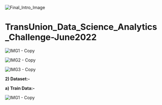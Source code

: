 ![Final_Intro_Image](https://user-images.githubusercontent.com/84449238/201462733-436e990c-804a-4824-9d2e-32e71c337d1c.jpg)

# TransUnion_Data_Science_Analytics_Challenge-June2022

![IMG1 - Copy](https://user-images.githubusercontent.com/84449238/201464521-4f2d61c5-c089-4afd-85ab-cfcfde46cdd2.JPG)

![IMG2 - Copy](https://user-images.githubusercontent.com/84449238/201464640-4c568a81-2780-4f6d-8f25-c73ea737c095.JPG)

![IMG3 - Copy](https://user-images.githubusercontent.com/84449238/201464698-29141f6e-01a6-4352-b401-e8d99a19918d.JPG)


**2) Dataset:-**

**a) Train Data:-**


![IMG1 - Copy](https://user-images.githubusercontent.com/84449238/201463461-85d11dbc-c191-4d79-b412-5274137fbd10.JPG)
